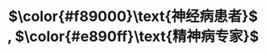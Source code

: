 # <p align="center"> **$\color{#f89000}\text{神经病患者}$ , $\color{#e890ff}\text{精神病专家}$** </p>

[//]: # ()
[//]: # (<p align="center">小次郎：飞龙乘云 英姿飒爽 对悲情人世间展开回击的恶魔使徒 小次郎！</p>)

[//]: # (<p align="center">喵喵：休戚与共 生死同担 哪怕是亲兄弟也要明算帐的邪恶之星 喵了个喵喵！</p>)
